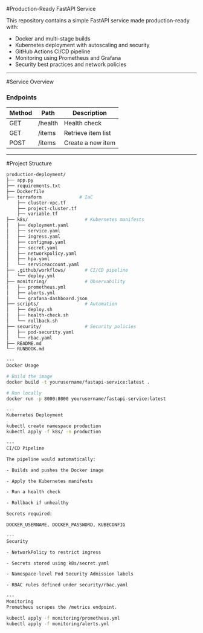 #Production-Ready FastAPI Service

This repository contains a simple FastAPI service made production-ready with:
- Docker and multi-stage builds
- Kubernetes deployment with autoscaling and security
- GitHub Actions CI/CD pipeline
- Monitoring using Prometheus and Grafana
- Security best practices and network policies

---

#Service Overview

### Endpoints
| Method | Path       | Description              |
|--------|------------|--------------------------|
| GET    | /health    | Health check             |
| GET    | /items     | Retrieve item list       |
| POST   | /items     | Create a new item        |

---

#Project Structure

```bash
production-deployment/
├── app.py
├── requirements.txt
├── Dockerfile
├── terraform              # IaC
    ├── cluster-vpc.tf
    ├── project-cluster.tf
    ├── variable.tf
├── k8s/                     # Kubernetes manifests
│   ├── deployment.yaml
│   ├── service.yaml
│   ├── ingress.yaml
│   ├── configmap.yaml
│   ├── secret.yaml
│   ├── networkpolicy.yaml
│   ├── hpa.yaml
│   └── serviceaccount.yaml
├── .github/workflows/       # CI/CD pipeline
│   └── deploy.yml
├── monitoring/              # Observability
│   ├── prometheus.yml
│   ├── alerts.yml
│   └── grafana-dashboard.json
├── scripts/                 # Automation
│   ├── deploy.sh
│   ├── health-check.sh
│   └── rollback.sh
├── security/                # Security policies
│   ├── pod-security.yaml
│   └── rbac.yaml
├── README.md
└── RUNBOOK.md

---
Docker Usage

# Build the image
docker build -t yourusername/fastapi-service:latest .

# Run locally
docker run -p 8000:8000 yourusername/fastapi-service:latest

---
Kubernetes Deployment

kubectl create namespace production
kubectl apply -f k8s/ -n production

---
CI/CD Pipeline

The pipeline would automatically:

- Builds and pushes the Docker image

- Apply the Kubernetes manifests

- Run a health check

- Rollback if unhealthy

Secrets required:

DOCKER_USERNAME, DOCKER_PASSWORD, KUBECONFIG

---
Security

- NetworkPolicy to restrict ingress

- Secrets stored using k8s/secret.yaml

- Namespace-level Pod Security Admission labels

- RBAC rules defined under security/rbac.yaml

---
Monitoring
Prometheus scrapes the /metrics endpoint.

kubectl apply -f monitoring/prometheus.yml
kubectl apply -f monitoring/alerts.yml



